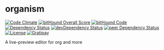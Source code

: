 # organism

[![Code Climate](https://codeclimate.com/github/myTerminal/organism.png)](https://codeclimate.com/github/myTerminal/organism)
[![bitHound Overall Score](https://www.bithound.io/github/myTerminal/organism/badges/score.svg)](https://www.bithound.io/github/myTerminal/organism)
[![bitHound Code](https://www.bithound.io/github/myTerminal/organism/badges/code.svg)](https://www.bithound.io/github/myTerminal/organism)  
[![Dependency Status](https://david-dm.org/myTerminal/organism.svg)](https://david-dm.org/myTerminal/organism)
[![devDependency Status](https://david-dm.org/myTerminal/organism/dev-status.svg)](https://david-dm.org/myTerminal/organism#info=devDependencies)
[![peer Dependency Status](https://david-dm.org/myTerminal/organism/peer-status.svg)](https://david-dm.org/myTerminal/organism#info=peerDependencies)  
[![License](https://img.shields.io/badge/LICENSE-GPL%20v3.0-blue.svg)](https://www.gnu.org/licenses/gpl.html)
[![Gratipay](http://img.shields.io/gratipay/myTerminal.svg)](https://gratipay.com/myTerminal)  

A live-preview editor for org and more
